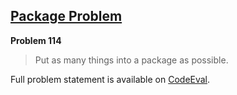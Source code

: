 [Package Problem][ce]
---------------------

**Problem 114**

> Put as many things into a package as possible.

Full problem statement is available on [CodeEval][ce].

[ce]: https://www.codeeval.com/browse/114/
      "View problem statement on CodeEval"
